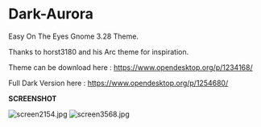 # Dark-Aurora
Easy On The Eyes Gnome 3.28 Theme.

Thanks to horst3180 and his Arc theme for inspiration.

Theme can be download here : https://www.opendesktop.org/p/1234168/

Full Dark Version here : https://www.opendesktop.org/p/1254680/

<b>SCREENSHOT</b>

<img src="https://cdn.scrot.moe/images/2018/06/21/screen2154.jpg" alt="screen2154.jpg" border="0" />

<img src="https://cdn.scrot.moe/images/2018/08/18/screen3568.jpg" alt="screen3568.jpg" border="0" />
